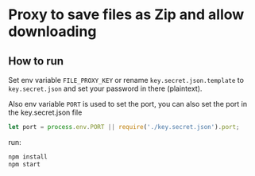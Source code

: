 # Proxy to save files as Zip and allow downloading

## How to run

Set env variable `FILE_PROXY_KEY` or rename `key.secret.json.template` to `key.secret.json` and set your password in there (plaintext).

Also env variable `PORT` is used to set the port, you can also set the port in the key.secret.json file

```js
let port = process.env.PORT || require('./key.secret.json').port;
```

run:

```sh
npm install
npm start
```
